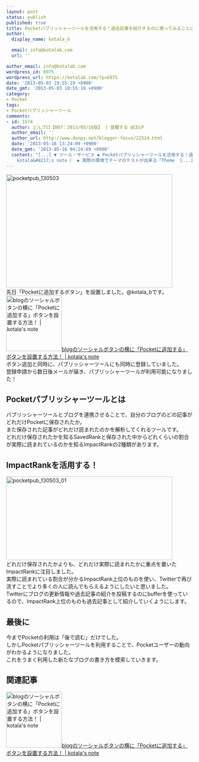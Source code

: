 ```yaml
---
layout: post
status: publish
published: true
title: Pocketパブリッシャーツールを活用する！過去記事を紹介するのに使ってみることにした！
author:
  display_name: kotala_b

  email: info@kotalab.com
  url: ''

author_email: info@kotalab.com
wordpress_id: 6975
wordpress_url: https://kotalab.com/?p=6975
date: '2013-05-03 19:55:19 +0900'
date_gmt: '2013-05-03 10:55:19 +0900'
category:
- Pocket
tags:
- Pocketパブリッシャーツール
comments:
- id: 1574
  author: どんブロ【007：2013/05/16版】 | 覚醒する @CDiP
  author_email: ''
  author_url: http://www.donpy.net/blogger-focus/22524.html
  date: '2013-05-16 13:24:09 +0900'
  date_gmt: '2013-05-16 04:24:09 +0900'
  content: "[...] ▼ ツール・サービス ◆ Pocketパブリッシャーツールを活用する！過去記事を紹介するのに使ってみることにした！ （ via
    kotala&#8217;s note ） ◆ 実際の環境でテーマのテストが出来る「Theme  [...]"
---
```

<p><img src="https://kotalab.com/wp-content/uploads/pocketpub_130503-448x306.jpg" alt="pocketpub_130503" width="448" height="306" class="alignnone size-large wp-image-6995" /><br />
先日「Pocketに追加するボタン」を設置しました。@kotala_bです。<br />
<a href="https://kotalab.com/pocket-social-button" target="_blank"><img  class="alignleft" src="https://kotalab.com/wp-content/uploads/pocket_130426-448x448.png" alt="blogのソーシャルボタンの横に「Pocketに追加する」ボタンを設置する方法！ | kotala's note" width="150" /></a><a href="https://kotalab.com/pocket-social-button" target="_blank">blogのソーシャルボタンの横に「Pocketに追加する」ボタンを設置する方法！ | kotala's note</a><br style="clear:both;" />ボタン追加と同時に、パブリッシャーツールにも同時に登録していました。<br />
登録申請から数日後メールが届き、パブリッシャーツールが利用可能になりました！<br />
</p>
<!--more-->
<h2>Pocketパブリッシャーツールとは</h2>
<p>パブリッシャーツールとブログを連携させることで、自分のブログのどの記事がどれだけPocketに保存されたか。<br />
また保存された記事がどれだけ読まれたのかを解析してくれるツールです。<br />
どれだけ保存されたかを知るSavedRankと保存された中からどれくらいの割合が実際に読まれているのかを知るImpactRankの2種類があります。</p>
<h2>ImpactRankを活用する！</h2>
<p><img src="https://kotalab.com/wp-content/uploads/pocketpub_130503_01-448x225.jpg" alt="pocketpub_130503_01" width="448" height="225" class="alignnone size-large wp-image-6994" /><br />
どれだけ保存されたかよりも、どれだけ実際に読まれたかに重点を置いたImpactRankに注目しました。<br />
実際に読まれている割合が分かるImpactRank上位のものを使い、Twitterで再び流すことでより多くの人に読んでもらえるようにしたいと思いました。<br />
Twitterにブログの更新情報や過去記事の紹介を投稿するのにbufferを使っているので、ImpactRank上位のものも過去記事として紹介していくようにします。</p>
<h2>最後に</h2>
<p>今までPocketの利用は「後で読む」だけでした。<br />
しかしPocketパブリッシャーツールを利用することで、Pocketユーザーの動向がわかるようになりました。<br />
これをうまく利用した新たなブログの書き方を模索していきます。</p>
<h2 class="rele">関連記事</h2>
<p><a href="https://kotalab.com/pocket-social-button" target="_blank"><img  class="alignleft" src="https://kotalab.com/wp-content/uploads/pocket_130426-448x448.png" alt="blogのソーシャルボタンの横に「Pocketに追加する」ボタンを設置する方法！ | kotala's note" width="150" /></a><a href="https://kotalab.com/pocket-social-button" target="_blank">blogのソーシャルボタンの横に「Pocketに追加する」ボタンを設置する方法！ | kotala's note</a><br style="clear:both;" /></p>
